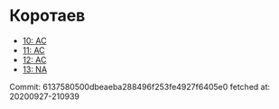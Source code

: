 # Коротаев
- [10: AC](10.md)
- [11: AC](11.md)
- [12: AC](12.md)
- [13: NA](13.md)

Commit: 6137580500dbeaeba288496f253fe4927f6405e0
 fetched at: 20200927-210939
